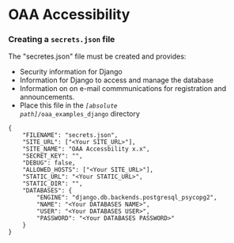 # OAA Accessibility

### Creating a <code>secrets.json</code> file

The "secretes.json" file must be created and provides:
* Security information for Django
* Information for Django to access and manage the database
* Information on on e-mail commmunications for registration and announcements.
* Place this file in the <code><em>[absolute path]</em>/oaa_examples_django</code> directory

```
{
    "FILENAME": "secrets.json",
    "SITE_URL": ["<Your SITE_URL>"],
    "SITE_NAME": "OAA Accessbility x.x",
    "SECRET_KEY": "",
    "DEBUG": false,
    "ALLOWED_HOSTS": ["<Your SITE_URL>"],
    "STATIC_URL": "<Your STATIC_URL>", 
    "STATIC_DIR": "",
    "DATABASES": {
        "ENGINE": "django.db.backends.postgresql_psycopg2",
        "NAME": "<Your DATABASES NAME>",
        "USER": "<Your DATABASES USER>",
        "PASSWORD": "<Your DATABASES PASSWORD>"
    }
}
```